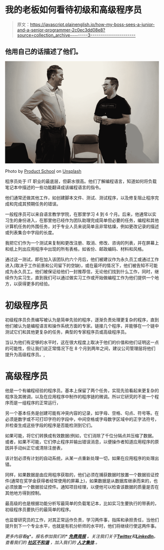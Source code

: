 # 我的老板如何看待初级和高级程序员

> 原文：<https://javascript.plainenglish.io/how-my-boss-sees-a-junior-and-a-senior-programmer-2c0ec3dd08e8?source=collection_archive---------3----------------------->

## 他用自己的话描述了他们。

![](img/46bf210d0aaac3cf61dcb9797a7b37db.png)

Photo by [Product School](https://unsplash.com/@productschool?utm_source=medium&utm_medium=referral) on [Unsplash](https://unsplash.com?utm_source=medium&utm_medium=referral)

程序员处于 IT 职业的最底层，但薪水很高。他们了解编程语言，知道如何将负载笔记本中描述的一些功能翻译成该编程语言的指令。

他们通常还做其他工作，如创建脚本文件、测试、测试程序，以及修复阻止程序完成和完成其预期任务的错误。

一般程序员可以来自语言教学学院，在那里学习 4 到 6 个月。后来，他通常以实习生的身份进入，在那里他已经作为团队助理完成简单但必要的任务，编程和其他计算机任务的外围任务，对于专业人员来说简单且非常枯燥，例如更改记录的描述或列表集合中字段的长度。

我把它们作为一个测试来复制和更改注册、取消、修改、咨询的列表，并在屏幕上和纸上列出应用程序中出现的所有表格，如省份、邮政编码、材料和风格。

通过这一测试，即在加入该团队约六个月后，他们被建议作为永久员工或通过工作进入(取决于工作前景和公司留下的空缺)，或在最坏的情况下，他们被告知不可能成为永久员工。他们被保证给他们一封推荐信，无论他们找到什么工作，同时，继续作为实习生，直到我们可以通过做实习工作或开始做编程工作为他们提供一个地方，以获得更多的经验。

# **初级程序员**

初级程序员负责编写被认为是简单先验的程序，逐渐负责处理更复杂的程序，直到他们被认为是编程语言和操作系统方面的专家。链接几个程序，并能够在一个链中测试它们和其他更复杂的任务，典型的专家程序员或高级程序员。

当认为他们有足够的水平时，这在很大程度上取决于他们的价值和他们证明这一点的可能性，但让我们说正常情况下在 8 个月到两年之间，建议公司管理层将他们提升为高级程序员。,

# 高级程序员

他是一个有编程经验的程序员。基本上保留了两个任务，实现先验看起来更复杂的程序及其微调，以及在应用程序中制作的程序链的微调。所以它研究的不是一个程序而是一组程序的正常运行，

另一个基本任务是创建可能有冲突内容的记录，如字母、空格、句点、符号等。在必须是数字或不可打印字符的字段中，中间空格或字母数字区域中的正字法符号，并检查生成这些字段的程序是否能检测到它们。

如果可能，将它们转换成有效数据(例如，它们消除了千位分隔点并压缩了数据。或者，如果不可能，它们停止程序并输出错误消息，以便操作者知道应用程序的原因并手动纠正它或清除注册表，

该计划必须有计划的自动系统，从某一点重新处理一切，如果在应用程序的处理出错。

同样，如果数据是由应用程序获取的，他们必须在捕获数据时放置一个数据验证控件(通常在奖学金获得者经常使用的屏幕上)，如果数据是从数据库继承而来的，也必须放置一个数据验证控件。通知项目经理，以便他可以检查该数据的质量是否在其他地方得到控制。

最高级的也是根据功能分析写最简单的负载笔记本，比如实习生要执行的带表的，初级程序员要执行的最简单的程序。

也监督研究员的工作，对其正常运作负责，学习两件事，指挥和承担责任，当他们提升到下一个专业水平，也就是有机分析师的水平时，他们将继续行使这两件事。

*更多内容看*[**o**](https://plainenglish.io/)**。报名参加我们的* [***免费周报***](http://newsletter.plainenglish.io/) *。关注我们关于*[***Twitter***](https://twitter.com/inPlainEngHQ)*和*[***LinkedIn***](https://www.linkedin.com/company/inplainenglish/)*。查看我们的* [***社区不和谐***](https://discord.gg/GtDtUAvyhW) *，加入我们的* [***人才集体***](https://inplainenglish.pallet.com/talent/welcome) *。**